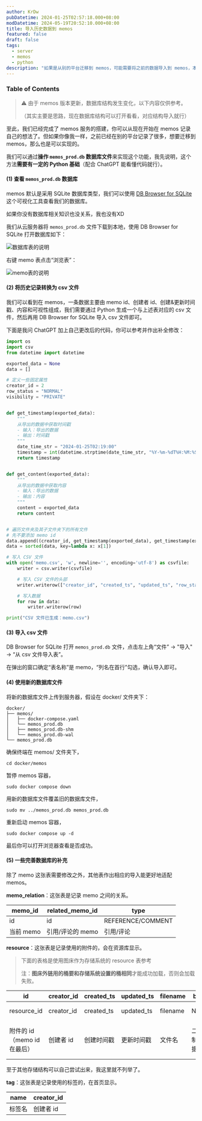 ```yaml
---
author: KrDw
pubDatetime: 2024-01-25T02:57:18.000+08:00
modDatetime: 2024-05-19T20:52:10.000+08:00
title: 导入历史数据到 memos
featured: false
draft: false
tags:
  - server
  - memos
  - python
description: "如果是从别的平台迁移到 memos，可能需要将之前的数据导入到 memos，本文是一个思路参考。"
---
```


### Table of Contents

> ⚠️ 由于 memos 版本更新，数据库结构发生变化，以下内容仅供参考。
>
> （其实主要是思路，现在数据库结构可以打开看看，对应结构导入就行）

至此，我们已经完成了 memos 服务的搭建，你可以从现在开始在 memos 记录自己的想法了。但如果你像我一样，之前已经在别的平台记录了很多，想要迁移到 memos，那么也是可以实现的。

我们可以通过**操作 `memos_prod.db` 数据库文件**来实现这个功能，我先说明，这个方法**需要有一定的 Python 基础**（配合 ChatGPT 能看懂代码就行）。

#### (1) 查看 `memos_prod.db` 数据库

memos 默认是采用 SQLite 数据库类型，我们可以使用 [DB Browser for SQLite](https://sqlitebrowser.org/) 这个可视化工具查看我们的数据库。

如果你没有数据库相关知识也没关系，我也没有XD

我们从云服务器将 `memos_prod.db` 文件下载到本地，使用 DB Browser for SQLite 打开数据库如下：

![数据库表的说明](https://img.k1r.in/2024/05/picgo_bfa079ff23f00ac84788a06e52b3d3ed.png)

右键 memo 表点击“浏览表”：

![memo表的说明](https://img.k1r.in/2024/05/picgo_c37ff7c7bf5195039806a3d3c368e48e.png)

#### (2) 将历史记录转换为 csv 文件

我们可以看到在 memos，一条数据主要由 memo id、创建者 id、创建&更新时间戳、内容和可视性组成，我们需要通过 Python 生成一个与上述表对应的 csv 文件，然后再用 DB Browser for SQLite 导入 csv 文件即可。

下面是我问 ChatGPT 加上自己更改后的代码，你可以参考并作出补全修改：

```python
import os
import csv
from datetime import datetime

exported_data = None
data = []

# 定义一些固定属性
creator_id = 2
row_status = "NORMAL"
visibility = "PRIVATE"


def get_timestamp(exported_data):
    """
    从导出的数据中获取时间戳
    - 输入：导出的数据
    - 输出：时间戳
    """
    date_time_str = "2024-01-25T02:19:00"
    timestamp = int(datetime.strptime(date_time_str, "%Y-%m-%dT%H:%M:%S").timestamp())
    return timestamp


def get_content(exported_data):
    """
    从导出的数据中获取内容
    - 输入：导出的数据
    - 输出：内容
    """
    content = exported_data
    return content


# 遍历文件夹及其子文件夹下的所有文件
# 先不要添加 memo id
data.append((creator_id, get_timestamp(exported_data), get_timestamp(exported_data), row_status, get_content(exported_data), visibility))
data = sorted(data, key=lambda x: x[1])

# 写入 CSV 文件
with open('memo.csv', 'w', newline='', encoding='utf-8') as csvfile:
    writer = csv.writer(csvfile)

    # 写入 CSV 文件的头部
    writer.writerow(["creator_id", "created_ts", "updated_ts", "row_status", "content", "visibility"])

    # 写入数据
    for row in data:
        writer.writerow(row)

print("CSV 文件已生成：memo.csv")
```

#### (3) 导入 csv 文件

DB Browser for SQLite 打开 `memos_prod.db` 文件，点击左上角“文件” -> "导入" -> “从 csv 文件导入表”。

在弹出的窗口确定“表名称”是 memo，“列名在首行”勾选，确认导入即可。

#### (4) 使用新的数据库文件

将新的数据库文件上传到服务器，假设在 docker/ 文件夹下：

```
docker/
├── memos/
│   ├── docker-compose.yaml
│   └── memos_prod.db
│   ├── memos_prod.db-shm
│   └── memos_prod.db-wal
└── memos_prod.db
```

确保终端在 memos/ 文件夹下，

```shell
cd docker/memos
```

暂停 memos 容器，

```shell
sudo docker compose down
```

用新的数据库文件覆盖旧的数据库文件，

```shell
sudo mv ../memos_prod.db memos_prod.db
```

重新启动 memos 容器，

```shell
sudo docker compose up -d
```

最后你可以打开浏览器查看是否成功。

#### (5) 一些完善数据库的补充

除了 memo 这张表需要修改之外，其他表作出相应的导入能更好地适配 memos。

**memo_relation**：这张表是记录 memo 之间的关系。

| memo_id   | related_memo_id  | type              |
| --------- | ---------------- | ----------------- |
| id        | id               | REFERENCE/COMMENT |
| 当前 memo | 引用/评论的 memo | 引用/评论         |

**resource**：这张表是记录使用的附件的，会在资源库显示。

> 下面的表格是使用图床作为存储系统的 resource 表参考
>
> 注：**图床外链用的桶要和存储系统设置的桶相同**才能成功加载，否则会加载失败。

| id                          | creator_id | created_ts | updated_ts | filename | blob       | external_link | type       | size     | internal_path | memo_id      |
| --------------------------- | ---------- | ---------- | ---------- | -------- | ---------- | ------------- | ---------- | -------- | ------------- | ------------ |
| resource_id                 | creator_id | created_ts | updated_ts | filename | NULL       | 外链          | Image/\*等 | 0        |               | id           |
| 附件的 id（memo id 在最后） | 创建者 id  | 创建时间戳 | 更新时间戳 | 文件名   | 二进制数据 | 附件外链      | 附件类型   | 附件大小 | 空            | 对应 memo id |

至于其他存储结构可以自己尝试出来，我这里就不列举了。

**tag**：这张表是记录使用的标签的，在首页显示。

| name   | creator_id |
| ------ | ---------- |
| 标签名 | 创建者 id  |
